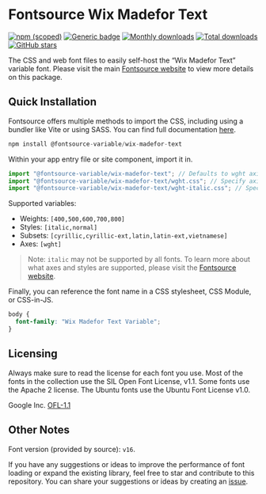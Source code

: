 # Fontsource Wix Madefor Text

[![npm (scoped)](https://img.shields.io/npm/v/@fontsource-variable/wix-madefor-text?color=brightgreen)](https://www.npmjs.com/package/@fontsource-variable/wix-madefor-text) [![Generic badge](https://img.shields.io/badge/fontsource-passing-brightgreen)](https://github.com/fontsource/fontsource) [![Monthly downloads](https://badgen.net/npm/dm/@fontsource-variable/wix-madefor-text)](https://github.com/fontsource/fontsource) [![Total downloads](https://badgen.net/npm/dt/@fontsource-variable/wix-madefor-text)](https://github.com/fontsource/fontsource) [![GitHub stars](https://img.shields.io/github/stars/fontsource/fontsource.svg?style=social&label=Star)](https://github.com/fontsource/fontsource/stargazers)

The CSS and web font files to easily self-host the “Wix Madefor Text” variable font. Please visit the main [Fontsource website](https://fontsource.org/fonts/wix-madefor-text) to view more details on this package.

## Quick Installation

Fontsource offers multiple methods to import the CSS, including using a bundler like Vite or using SASS. You can find full documentation [here](https://fontsource.org/docs/getting-started/introduction).

```javascript
npm install @fontsource-variable/wix-madefor-text
```

Within your app entry file or site component, import it in.

```javascript
import "@fontsource-variable/wix-madefor-text"; // Defaults to wght axis
import "@fontsource-variable/wix-madefor-text/wght.css"; // Specify axis
import "@fontsource-variable/wix-madefor-text/wght-italic.css"; // Specify axis and style
```

Supported variables:
- Weights: `[400,500,600,700,800]`
- Styles: `[italic,normal]`
- Subsets: `[cyrillic,cyrillic-ext,latin,latin-ext,vietnamese]`
- Axes: `[wght]`

> Note: `italic` may not be supported by all fonts. To learn more about what axes and styles are supported, please visit the [Fontsource website](https://fontsource.org/fonts/wix-madefor-text).

Finally, you can reference the font name in a CSS stylesheet, CSS Module, or CSS-in-JS.

```css
body {
  font-family: "Wix Madefor Text Variable";
}
```

## Licensing
Always make sure to read the license for each font you use. Most of the fonts in the collection use the SIL Open Font License, v1.1. Some fonts use the Apache 2 license. The Ubuntu fonts use the Ubuntu Font License v1.0.

Google Inc.
[OFL-1.1](http://scripts.sil.org/OFL)

## Other Notes
Font version (provided by source): `v16`.

If you have any suggestions or ideas to improve the performance of font loading or expand the existing library, feel free to star and contribute to this repository. You can share your suggestions or ideas by creating an [issue](https://github.com/fontsource/fontsource/issues).